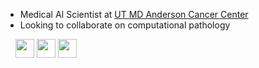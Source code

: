 - Medical AI Scientist at [UT MD Anderson Cancer Center](https://www.mdanderson.org)
- Looking to collaborate on computational pathology

&nbsp; &nbsp; 
<a href="https://orcid.org/0000-0003-0528-1713" alt="ORCID"><img src="http://cpathology.com/pics/icons/orcid.png" height="30px"/></a>
<a href="https://www.linkedin.com/in/chenpingjun" alt="LinkedIn"><img src="http://cpathology.com/pics/icons/linkedin.png" height="30px"/></a>
<a href="https://scholar.google.com/citations?user=vXuam0cAAAAJ" alt="Google Scholar"><img src="http://cpathology.com/pics/icons/google_scholar.png" height="30px"/></a>
